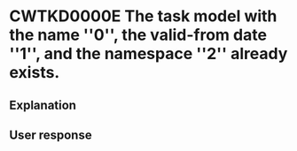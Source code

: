 # CWTKD0000E The task model with the name ''0'', the valid-from date ''1'', and the namespace ''2'' already exists.

## Explanation

## User response
